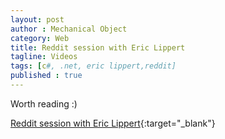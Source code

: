 ```yaml
---
layout: post
author : Mechanical Object
category: Web
title: Reddit session with Eric Lippert
tagline: Videos
tags: [c#, .net, eric lippert,reddit]
published : true
---
```

Worth reading :) 

[Reddit session with Eric Lippert](http://www.reddit.com/r/programmerchat/comments/37qwmm/i_am_eric_lippert_a_software_developer/){:target="_blank"}

<!--more-->
